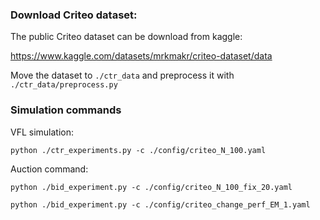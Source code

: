 ### Download Criteo dataset:
The public Criteo dataset can be download from kaggle: 

https://www.kaggle.com/datasets/mrkmakr/criteo-dataset/data 

Move the dataset to `./ctr_data` and preprocess it with `./ctr_data/preprocess.py`   

### Simulation commands
VFL simulation:

`python ./ctr_experiments.py -c ./config/criteo_N_100.yaml`

Auction command:

`python ./bid_experiment.py -c ./config/criteo_N_100_fix_20.yaml`

`python ./bid_experiment.py -c ./config/criteo_change_perf_EM_1.yaml`


